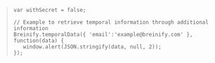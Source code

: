 > ```javascript--browser
> var withSecret = false;
> 
> // Example to retrieve temporal information through additional information
> Breinify.temporalData({ 'email':'example@breinify.com' }, function(data) {
>    window.alert(JSON.stringify(data, null, 2)); 
> });
> ```

